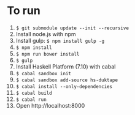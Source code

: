 # To run

1. `$ git submodule update --init --recursive`
1. Install node.js with npm
1. Install gulp: `$ npm install gulp -g`
1. `$ npm install`
1. `$ npm run bower install`
1. `$ gulp`
1. Install Haskell Platform (7.10) with cabal
1. `$ cabal sandbox init`
1. `$ cabal sandbox add-source hs-duktape`
1. `$ cabal install --only-dependencies`
1. `$ cabal build`
1. `$ cabal run`
1. Open http://localhost:8000
